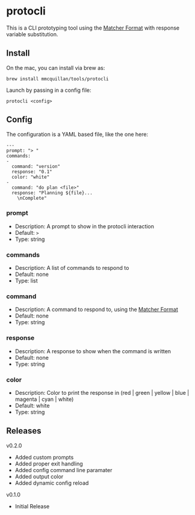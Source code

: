 # protocli

This is a CLI prototyping tool using the [Matcher Format](https://github.com/mmcquillan/matcher) with response variable substitution.


## Install

On the mac, you can install via brew as:

`brew install mmcquillan/tools/protocli`

Launch by passing in a config file:

`protocli <config>`


## Config

The configuration is a YAML based file, like the one here:

```
---
prompt: "> "
commands:
-
  command: "version"
  response: "0.1"
  color: "white"
-
  command: "do plan <file>"
  response: "Planning ${file}...
	\nComplete"
```

### prompt
- Description: A prompt to show in the protocli interaction
- Default: `> `
- Type: string

### commands
- Description: A list of commands to respond to
- Default: none
- Type: list

### command
- Description: A command to respond to, using the [Matcher Format](https://github.com/mmcquillan/matcher)
- Default: none
- Type: string

### response
- Description: A response to show when the command is written
- Default: none
- Type: string

### color
- Description: Color to print the response in (red | green | yellow | blue | magenta | cyan | white)
- Default: white
- Type: string


## Releases

v0.2.0
- Added custom prompts
- Added proper exit handling
- Added config command line paramater
- Added output color
- Added dynamic config reload

v0.1.0
- Initial Release
